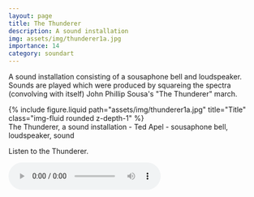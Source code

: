 ```yaml
---
layout: page
title: The Thunderer
description: A sound installation
img: assets/img/thunderer1a.jpg
importance: 14
category: soundart
---
```


A sound installation consisting of a sousaphone bell and loudspeaker. Sounds are played which were produced by squareing the spectra (convolving with itself) John Phillip Sousa's "The Thunderer" march.

<div class="row">
    <div class="col-sm mt-3 mt-md-0">
        {% include figure.liquid path="assets/img/thunderer1a.jpg" title="Title" class="img-fluid rounded z-depth-1" %}
    </div>
</div>
<div class="caption">
    The Thunderer, a sound installation - Ted Apel - sousaphone bell, loudspeaker, sound

</div>

Listen to the Thunderer.

</p>
	<audio controls="controls">
	<source src="assets/sound/09%20The%20Thunderer.ogg" type="audio/ogg"/>
	<source src="assets/sound/09%20The%20Thunderer.mp3" type="audio/mpeg"/>
	html5 browsers only.</audio>
